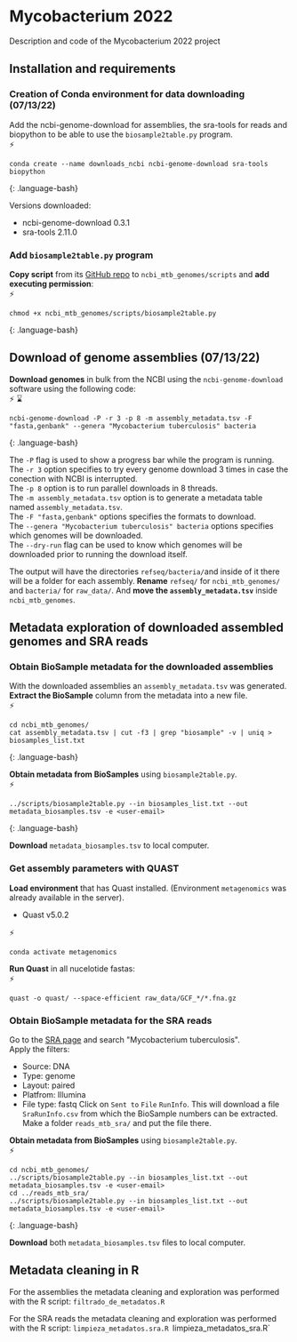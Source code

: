 # Mycobacterium 2022

Description and code of the Mycobacterium 2022 project

## Installation and requirements

### Creation of Conda environment for data downloading (07/13/22)

Add the ncbi-genome-download for assemblies, the sra-tools for reads and biopython to be able to 
use the  `biosample2table.py` program.  
:zap:
~~~
conda create --name downloads_ncbi ncbi-genome-download sra-tools biopython
~~~
{: .language-bash}

Versions downloaded:
- ncbi-genome-download 0.3.1
- sra-tools 2.11.0

### Add `biosample2table.py` program

**Copy script** from its [GitHub repo](https://github.com/stajichlab/biosample_metadata/blob/main/scripts/biosample2table.py)
to `ncbi_mtb_genomes/scripts` and **add executing permission**:  
:zap:
~~~
chmod +x ncbi_mtb_genomes/scripts/biosample2table.py
~~~
{: .language-bash}


## Download of genome assemblies (07/13/22)

**Download genomes** in bulk from the NCBI using the `ncbi-genome-download` software using the following code:  
⚡ ⌛
~~~
ncbi-genome-download -P -r 3 -p 8 -m assembly_metadata.tsv -F "fasta,genbank" --genera "Mycobacterium tuberculosis" bacteria
~~~
{: .language-bash}

The `-P` flag is used to show a progress bar while the program is running. 
The `-r 3` option specifies to try every genome download 3 times in case the conection with NCBI is interrupted.  
The `-p 8` option is to run parallel downloads in 8 threads.  
The `-m assembly_metadata.tsv` option is to generate a metadata table named `assembly_metadata.tsv`.  
The `-F "fasta,genbank"` options specifies the formats to download.  
The `--genera "Mycobacterium tuberculosis" bacteria` options specifies which genomes will be downloaded.  
The `--dry-run` flag can be used to know which genomes will be downloaded prior to running the download itself.  

The output will have the directories `refseq/bacteria/`and inside of it there will be a folder for each assembly. 
**Rename** `refseq/` for `ncbi_mtb_genomes/` and `bacteria/` for `raw_data/`. And **move the `assembly_metadata.tsv`** inside `ncbi_mtb_genomes`.

## Metadata exploration of downloaded assembled genomes and SRA reads

### Obtain BioSample metadata for the downloaded **assemblies**

With the downloaded assemblies an `assembly_metadata.tsv` was generated. **Extract the BioSample** column from the metadata into a new file.  
⚡
~~~
cd ncbi_mtb_genomes/
cat assembly_metadata.tsv | cut -f3 | grep "biosample" -v | uniq > biosamples_list.txt
~~~
{: .language-bash}

**Obtain metadata from BioSamples** using `biosample2table.py`.  
⚡
~~~
../scripts/biosample2table.py --in biosamples_list.txt --out metadata_biosamples.tsv -e <user-email>
~~~
{: .language-bash}

**Download** `metadata_biosamples.tsv` to local computer. 

### Get assembly parameters with QUAST

**Load environment** that has Quast installed. (Environment `metagenomics` was already available in the server).  
- Quast v5.0.2

:zap:
~~~
conda activate metagenomics
~~~
**Run Quast** in all nucelotide fastas:  
:zap:
~~~
quast -o quast/ --space-efficient raw_data/GCF_*/*.fna.gz
~~~

### Obtain BioSample metadata for the **SRA reads**

Go to the [SRA page](https://www.ncbi.nlm.nih.gov/sra) and search "Mycobacterium tuberculosis".  
Apply the filters:
- Source: DNA
- Type: genome
- Layout: paired
- Platfrom: Illumina
- File type: fastq
Click on `Sent to` `File` `RunInfo`. This will download a file `SraRunInfo.csv` from which the BioSample numbers can be extracted.  
Make a folder `reads_mtb_sra/` and put the file there.


**Obtain metadata from BioSamples** using `biosample2table.py`.  
⚡
~~~
cd ncbi_mtb_genomes/
../scripts/biosample2table.py --in biosamples_list.txt --out metadata_biosamples.tsv -e <user-email>
cd ../reads_mtb_sra/
../scripts/biosample2table.py --in biosamples_list.txt --out metadata_biosamples.tsv -e <user-email>
~~~
{: .language-bash}

**Download** both `metadata_biosamples.tsv` files to local computer. 

## Metadata cleaning in R
For the assemblies the metadata cleaning and exploration was performed with the R script: `filtrado_de_metadatos.R`

For the SRA reads the metadata cleaning and exploration was performed with the R script: `limpieza_metadatos.sra.R
`limpieza_metadatos_sra.R`
